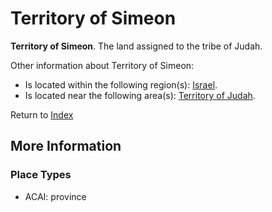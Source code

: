 # Territory of Simeon
**Territory of Simeon**. 
The land assigned to the tribe of Judah. 




Other information about Territory of Simeon:


* Is located within the following region(s): 
[Israel](Israel.md). 
* Is located near the following area(s): 
[Territory of Judah](TerritoryOfJudah.md). 








Return to [Index](00-Index.md)

## More Information

### Place Types

* ACAI: province





